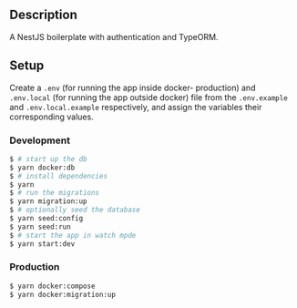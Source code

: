 ## Description

A NestJS boilerplate with authentication and TypeORM.

## Setup

Create a `.env` (for running the app inside docker- production) and `.env.local` (for running the app outside docker) file from the `.env.example` and `.env.local.example` respectively, and assign the variables their corresponding values.

### Development
```bash
$ # start up the db
$ yarn docker:db
$ # install dependencies
$ yarn
$ # run the migrations
$ yarn migration:up
$ # optionally seed the database
$ yarn seed:config
$ yarn seed:run
$ # start the app in watch mpde
$ yarn start:dev
```

### Production
```bash
$ yarn docker:compose
$ yarn docker:migration:up
```

